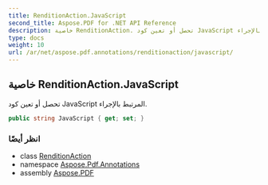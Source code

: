 ```yaml
---
title: RenditionAction.JavaScript
second_title: Aspose.PDF for .NET API Reference
description: خاصية RenditionAction. تحصل أو تعين كود JavaScript المرتبط بالإجراء
type: docs
weight: 10
url: /ar/net/aspose.pdf.annotations/renditionaction/javascript/
---
```

## خاصية RenditionAction.JavaScript

تحصل أو تعين كود JavaScript المرتبط بالإجراء.

```csharp
public string JavaScript { get; set; }
```

### انظر أيضًا

* class [RenditionAction](../)
* namespace [Aspose.Pdf.Annotations](../../../aspose.pdf.annotations/)
* assembly [Aspose.PDF](../../../)